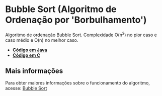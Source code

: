 # Bubble Sort (Algoritmo de Ordenação por 'Borbulhamento')

Algoritmo de ordenação Bubble Sort. Complexidade O(n<sup>2</sup>) no pior caso e caso médio e O(n) no melhor caso.

* [**Código em Java**](/BubbleSort/Java/Bubblesort.java)
* [**Código em C**](/BubbleSort/C/Bubblesort.c)

## Mais informações
Para obter maiores informações sobre o funcionamento do algoritmo, acesse: [Bubble Sort](https://www.blogcyberini.com/2018/02/bubble-sort.html)
